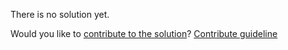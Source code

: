 
There is no solution yet.

Would you like to [contribute to the solution](https://github.com/BFEdev/BFE.dev-solutions/blob/main/quiz/block-scope-1_en.md)? [Contribute guideline](https://github.com/BFEdev/BFE.dev-solutions#how-to-contribute)
